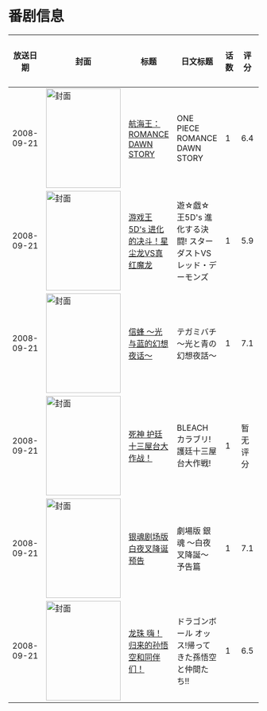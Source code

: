 # 番剧信息

|放送日期|封面|标题|日文标题|话数|评分|评分人数|
|---|---|---|---|---|---|---|
|2008-09-21|<img src="//lain.bgm.tv/pic/cover/c/b7/b0/144666_2RTHX.jpg" alt="封面" style="width:150px;height:200px;object-fit:cover;">|[航海王：ROMANCE DAWN STORY](https://bangumi.tv/subject/144666)|ONE PIECE ROMANCE DAWN STORY|1|6.4|98人评分|
|2008-09-21|<img src="//lain.bgm.tv/pic/cover/c/1a/18/464474_Xh73L.jpg" alt="封面" style="width:150px;height:200px;object-fit:cover;">|[游戏王5D's 进化的决斗！星尘龙VS真红魔龙](https://bangumi.tv/subject/464474)|遊☆戯☆王5D's 進化する決闘! スターダストVSレッド・デーモンズ|1|5.9|11人评分|
|2008-09-21|<img src="//lain.bgm.tv/pic/cover/c/f3/b7/2812_Si611.jpg" alt="封面" style="width:150px;height:200px;object-fit:cover;">|[信蜂 ～光与蓝的幻想夜话～](https://bangumi.tv/subject/2812)|テガミバチ 〜光と青の幻想夜話〜|1|7.1|377人评分|
|2008-09-21|<img src="//lain.bgm.tv/pic/cover/c/8d/36/460147_CpCGj.jpg" alt="封面" style="width:150px;height:200px;object-fit:cover;">|[死神 护廷十三屋台大作战！](https://bangumi.tv/subject/460147)|BLEACH カラブリ! 護廷十三屋台大作戦!|1|暂无评分|少于10人评分|
|2008-09-21|<img src="//lain.bgm.tv/pic/cover/c/74/13/162688_wDyXC.jpg" alt="封面" style="width:150px;height:200px;object-fit:cover;">|[银魂剧场版 白夜叉降诞 预告](https://bangumi.tv/subject/162688)|劇場版 銀魂 〜白夜叉降誕〜 予告篇|1|7.1|303人评分|
|2008-09-21|<img src="//lain.bgm.tv/pic/cover/c/92/41/110917_hxVLS.jpg" alt="封面" style="width:150px;height:200px;object-fit:cover;">|[龙珠 嗨！归来的孙悟空和同伴们！](https://bangumi.tv/subject/110917)|ドラゴンボール オッス!帰ってきた孫悟空と仲間たち!!|1|6.5|167人评分|
